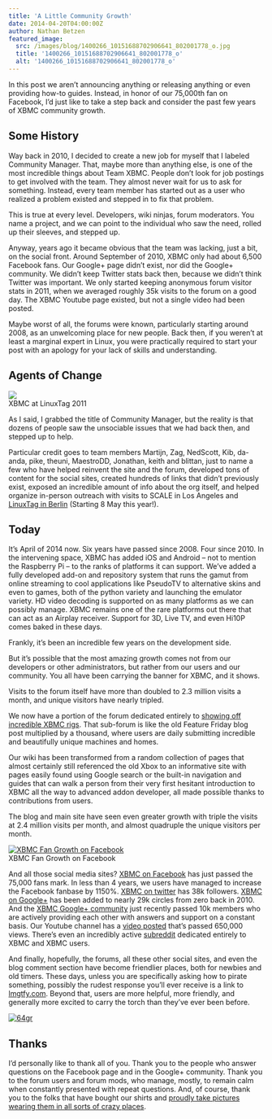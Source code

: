```yaml
---
title: 'A Little Community Growth'
date: 2014-04-20T04:00:00Z
author: Nathan Betzen
featured_image:
  src: /images/blog/1400266_10151688702906641_802001778_o.jpg
  title: '1400266_10151688702906641_802001778_o'
  alt: '1400266_10151688702906641_802001778_o'
---
```

In this post we aren’t announcing anything or releasing anything or even providing how-to guides. Instead, in honor of our 75,000th fan on Facebook, I’d just like to take a step back and consider the past few years of XBMC community growth.

 Some History
------------

 Way back in 2010, I decided to create a new job for myself that I labeled Community Manager. That, maybe more than anything else, is one of the most incredible things about Team XBMC. People don’t look for job postings to get involved with the team. They almost never wait for us to ask for something. Instead, every team member has started out as a user who realized a problem existed and stepped in to fix that problem.

 This is true at every level. Developers, wiki ninjas, forum moderators. You name a project, and we can point to the individual who saw the need, rolled up their sleeves, and stepped up.

 Anyway, years ago it became obvious that the team was lacking, just a bit, on the social front. Around September of 2010, XBMC only had about 6,500 Facebook fans. Our Google+ page didn’t exist, nor did the Google+ community. We didn’t keep Twitter stats back then, because we didn’t think Twitter was important. We only started keeping anonymous forum visitor stats in 2011, when we averaged roughly 35k visits to the forum on a good day. The XBMC Youtube page existed, but not a single video had been posted.

 Maybe worst of all, the forums were known, particularly starting around 2008, as an unwelcoming place for new people. Back then, if you weren’t at least a marginal expert in Linux, you were practically required to start your post with an apology for your lack of skills and understanding.

 Agents of Change
----------------

 [![](/sites/default/files/uploads/db7b479-e1305360425611.jpeg)](/sites/default/files/uploads/db7b479-e1305360425611.jpeg)  
 XBMC at LinuxTag 2011

  As I said, I grabbed the title of Community Manager, but the reality is that dozens of people saw the unsociable issues that we had back then, and stepped up to help.

 Particular credit goes to team members Martijn, Zag, NedScott, Kib, da-anda, pike, theuni, MaestroDD, Jonathan, keith and blittan, just to name a few who have helped reinvent the site and the forum, developed tons of content for the social sites, created hundreds of links that didn’t previously exist, exposed an incredible amount of info about the org itself, and helped organize in-person outreach with visits to SCALE in Los Angeles and [LinuxTag in Berlin](https://kodi.wiki/meet-us-at-linuxtag-2014/) (Starting 8 May this year!).

 Today
-----

 It’s April of 2014 now. Six years have passed since 2008. Four since 2010. In the intervening space, XBMC has added iOS and Android – not to mention the Raspberry Pi – to the ranks of platforms it can support. We’ve added a fully developed add-on and repository system that runs the gamut from online streaming to cool applications like PseudoTV to alternative skins and even to games, both of the python variety and launching the emulator variety. HD video decoding is supported on as many platforms as we can possibly manage. XBMC remains one of the rare platforms out there that can act as an Airplay receiver. Support for 3D, Live TV, and even Hi10P comes baked in these days.

 Frankly, it’s been an incredible few years on the development side.

 But it’s possible that the most amazing growth comes not from our developers or other administrators, but rather from our users and our community. You all have been carrying the banner for XBMC, and it shows.

 Visits to the forum itself have more than doubled to 2.3 million visits a month, and unique visitors have nearly tripled.

 We now have a portion of the forum dedicated entirely to [showing off incredible XBMC rigs](https://forum.kodi.tv/forumdisplay.php?fid=202 "XBMC Showcase"). That sub-forum is like the old Feature Friday blog post multiplied by a thousand, where users are daily submitting incredible and beautifully unique machines and homes.

 Our wiki has been transformed from a random collection of pages that almost certainly still referenced the old Xbox to an informative site with pages easily found using Google search or the built-in navigation and guides that can walk a person from their very first hesitant introduction to XBMC all the way to advanced addon developer, all made possible thanks to contributions from users.

 The blog and main site have seen even greater growth with triple the visits at 2.4 million visits per month, and almost quadruple the unique visitors per month.

 [![XBMC Fan Growth on Facebook ](/sites/default/files/uploads/Screen-Shot-2014-04-17-at-2.24.38-PM-300x182.png)](/sites/default/files/uploads/Screen-Shot-2014-04-17-at-2.24.38-PM.png)  
 XBMC Fan Growth on Facebook

  And all those social media sites? [XBMC on Facebook](https://www.facebook.com/XBMC "XBMC on Facebook") has just passed the 75,000 fans mark. In less than 4 years, we users have managed to increase the Facebook fanbase by 1150%. [XBMC on twitter](https://twitter.com/xbmc "XBMC on Twitter") has 38k followers. [XBMC on Google+](https://plus.google.com/+XBMC/posts "XBMC on Google Plus") has been added to nearly 29k circles from zero back in 2010. And the [XBMC Google+ community](https://plus.google.com/communities/103500025928494876747 "XBMC Google Plus Community") just recently passed 10k members who are actively providing each other with answers and support on a constant basis. Our Youtube channel has a [video posted](https://www.youtube.com/watch?v=4NR57ELY28s "XBMC on the Raspberry Pi") that’s passed 650,000 views. There’s even an incredibly active [subreddit](https://www.reddit.com/r/xbmc "XBMC on reddit") dedicated entirely to XBMC and XBMC users.

 And finally, hopefully, the forums, all these other social sites, and even the blog comment section have become friendlier places, both for newbies and old timers. These days, unless you are specifically asking how to pirate something, possibly the rudest response you’ll ever receive is a link to [lmgtfy.com](https://lmgtfy.app/ "Let Me Google That For You"). Beyond that, users are more helpful, more friendly, and generally more excited to carry the torch than they’ve ever been before.

 [![64gr](/sites/default/files/uploads/64gr-199x300.jpg)](/sites/default/files/uploads/64gr.jpg)

 Thanks
------

 I’d personally like to thank all of you. Thank you to the people who answer questions on the Facebook page and in the Google+ community. Thank you to the forum users and forum mods, who manage, mostly, to remain calm when constantly presented with repeat questions. And, of course, thank you to the folks that have bought our shirts and [proudly take pictures wearing them in all sorts of crazy places](https://forum.kodi.tv/showthread.php?tid=186675 "XBMC Shirt Show Off Page").

 